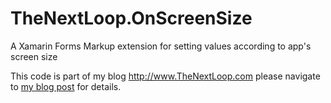 # TheNextLoop.OnScreenSize
A Xamarin Forms Markup extension for setting values according to app's screen size

This code is part of my blog <http://www.TheNextLoop.com> please navigate to  [my blog post](https://thenextloop.com/2021/01/03/adaptive-page-layouts-to-different-device-screen-sizes-for-xamarin-apps/) for details.
